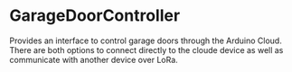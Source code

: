 # GarageDoorController
Provides an interface to control garage doors through the Arduino Cloud. There are both options to connect directly to the cloude device as well as communicate with another device over LoRa.
